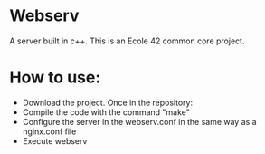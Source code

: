 # Webserv
A server built in c++.
This is an Ecole 42 common core project.

# How to use:
- Download the project. Once in the repository:
- Compile the code with the command "make"
- Configure the server in the webserv.conf in the same way as a nginx.conf file
- Execute webserv
